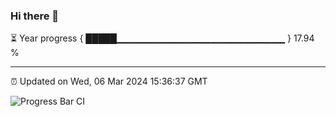 ### Hi there 👋

⏳ Year progress { █████▁▁▁▁▁▁▁▁▁▁▁▁▁▁▁▁▁▁▁▁▁▁▁▁▁ } 17.94 %

---

⏰ Updated on Wed, 06 Mar 2024 15:36:37 GMT

![Progress Bar CI](https://github.com/IshwaranRudhara/GIT-ACTION/workflows/Progress%20Bar%20CI/badge.svg)
